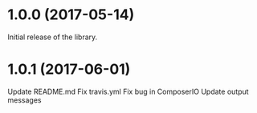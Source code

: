 # 1.0.0 (2017-05-14)

Initial release of the library.

# 1.0.1 (2017-06-01)

Update README.md
Fix travis.yml
Fix bug in ComposerIO
Update output messages